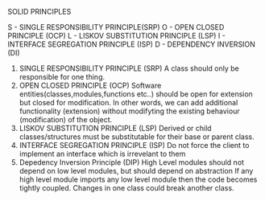 SOLID PRINCIPLES

S - SINGLE RESPONSIBILITY PRINCIPLE(SRP)
O - OPEN CLOSED PRINCIPLE (OCP)
L - LISKOV SUBSTITUTION PRINCIPLE (LSP)
I - INTERFACE SEGREGATION PRINCIPLE (ISP)
D - DEPENDENCY INVERSION (DI)


1. SINGLE RESPONSIBILITY PRINCIPLE (SRP)
   A class should only be responsible for one thing.
2. OPEN CLOSED PRINCIPLE (OCP)
   Software entities(classes,modules,functions etc..) should be open for extension but closed for modification.
   In other words, we can add additional functionality (extension) without modifyting the existing behaviour (modification) of the object.
3. LISKOV SUBSTITUTION PRINCIPLE (LSP)
   Derived or child classes/structures must be substitutable for their base or parent class.
4. INTERFACE SEGREGATION PRINCIPLE (ISP)
   Do not force the client to implement an interface which is irrevelant to them
5. Depedency Inversion Principle (DIP)
   High Level modules should not depend on low level modules, but should depend on abstraction
   If any high level module imports any low level module then the code becomes tightly coupled.
   Changes in one class could break another class.

